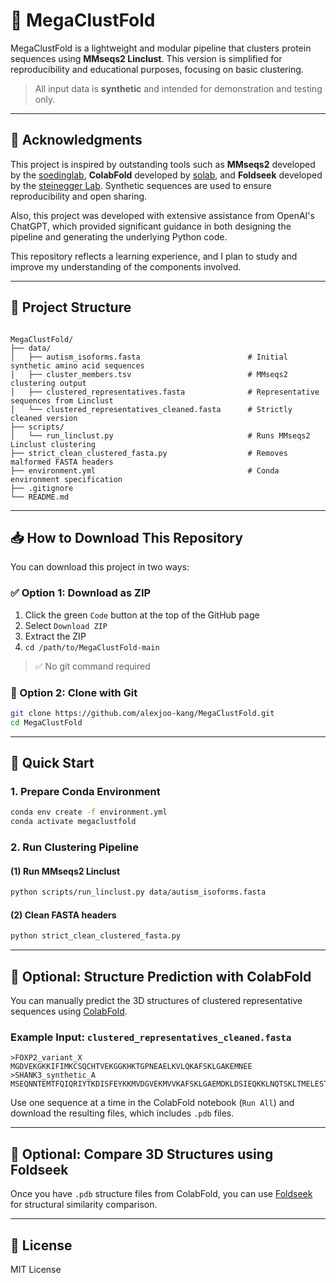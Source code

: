 # 🧬 MegaClustFold 

MegaClustFold is a lightweight and modular pipeline that clusters protein sequences using **MMseqs2 Linclust**. This version is simplified for reproducibility and educational purposes, focusing on basic clustering.

> All input data is **synthetic** and intended for demonstration and testing only.

---

## 🙏 Acknowledgments

This project is inspired by outstanding tools such as **MMseqs2** developed by the [soedinglab](https://github.com/soedinglab/MMseqs2), **ColabFold** developed by [solab](https://github.com/sokrypton/ColabFold), and **Foldseek** developed by the [steinegger Lab](https://github.com/steineggerlab). Synthetic sequences are used to ensure reproducibility and open sharing.

Also, this project was developed with extensive assistance from OpenAI's ChatGPT, which provided significant guidance in both designing the pipeline and generating the underlying Python code. 

This repository reflects a learning experience, and I plan to study and improve my understanding of the components involved.

---

## 📁 Project Structure

```

MegaClustFold/
├── data/
│   ├── autism_isoforms.fasta                        # Initial synthetic amino acid sequences
│   ├── cluster_members.tsv                          # MMseqs2 clustering output
│   ├── clustered_representatives.fasta              # Representative sequences from Linclust
│   └── clustered_representatives_cleaned.fasta      # Strictly cleaned version
├── scripts/
│   └── run_linclust.py                              # Runs MMseqs2 Linclust clustering
├── strict_clean_clustered_fasta.py                  # Removes malformed FASTA headers
├── environment.yml                                  # Conda environment specification
├── .gitignore
└── README.md

````

---

## 📥 How to Download This Repository
You can download this project in two ways:

### ✅ Option 1: Download as ZIP
1. Click the green `Code` button at the top of the GitHub page
2. Select `Download ZIP`
3. Extract the ZIP
4. `cd /path/to/MegaClustFold-main`

> ✅ No git command required

### 🧪 Option 2: Clone with Git
```bash
git clone https://github.com/alexjoo-kang/MegaClustFold.git
cd MegaClustFold
```

---

## 🚀 Quick Start

### 1. Prepare Conda Environment

```bash
conda env create -f environment.yml
conda activate megaclustfold
````

### 2. Run Clustering Pipeline

#### (1) Run MMseqs2 Linclust

```bash
python scripts/run_linclust.py data/autism_isoforms.fasta
```

#### (2) Clean FASTA headers

```bash
python strict_clean_clustered_fasta.py
```
---

## 🔬 Optional: Structure Prediction with ColabFold

You can manually predict the 3D structures of clustered representative sequences using [ColabFold](https://colab.research.google.com/github/sokrypton/ColabFold/blob/main/AlphaFold2.ipynb).
### Example Input: `clustered_representatives_cleaned.fasta`

```
>FOXP2_variant_X
MGDVEKGKKIFIMKCSQCHTVEKGGKHKTGPNEAELKVLQKAFSKLGAKEMNEE
>SHANK3_synthetic_A
MSEQNNTEMTFQIQRIYTKDISFEYKKMVDGVEKMVVKAFSKLGAEMDKLDSIEQKKLNQTSKLTMELESTFKVVVYKPWTKLLTP
```

Use one sequence at a time in the ColabFold notebook (`Run All`) and download the resulting files, which includes `.pdb` files.

---

## 🧠 Optional: Compare 3D Structures using Foldseek

Once you have `.pdb` structure files from ColabFold, you can use [Foldseek](https://github.com/steineggerlab/foldseek) for structural similarity comparison.

---

## 🔖 License

MIT License



